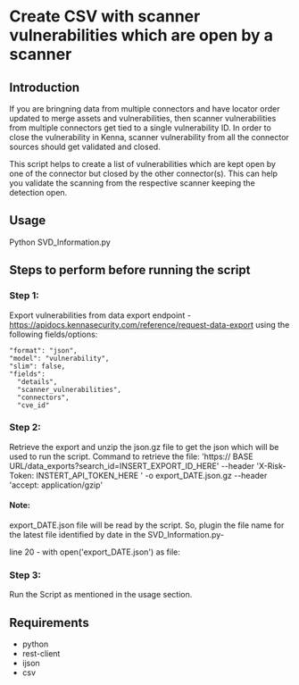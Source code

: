 # Create CSV with scanner vulnerabilities which are open by a scanner

## Introduction
If you are bringning data from multiple connectors and have locator order updated to merge assets and vulnerabilities, then scanner vulnerabilities from multiple connectors get tied to a single vulnerability ID. 
In order to close the vulnerability in Kenna, scanner vulnerability from all the connector sources should get validated and closed.

This script helps to create a list of vulnerabilities which are kept open by one of the connector but closed by the other connector(s). 
This can help you validate the scanning from the respective scanner keeping the detection open.

  
## Usage
Python SVD_Information.py


## Steps to perform before running the script

### Step 1:
Export vulnerabilities from data export endpoint - https://apidocs.kennasecurity.com/reference/request-data-export using the following fields/options:

    "format": "json",
    "model": "vulnerability",
    "slim": false,
    "fields": 
      "details",
      "scanner_vulnerabilities",
      "connectors",
      "cve_id"

### Step 2:
Retrieve the export and unzip the json.gz file to get the json which will be used to run the script.
Command to retrieve the file:
'https:// BASE URL/data_exports?search_id=INSERT_EXPORT_ID_HERE' --header 'X-Risk-Token: INSTERT_API_TOKEN_HERE ' -o export_DATE.json.gz --header 'accept: application/gzip'

#### Note: 
export_DATE.json file will be read by the script. So, plugin the file name for the latest file identified by date in the SVD_Information.py-

line 20 - with open('export_DATE.json') as file:


### Step 3:
Run the Script as mentioned in the usage section.

## Requirements
* python
* rest-client
* ijson
* csv

